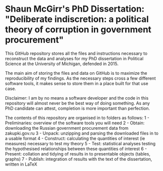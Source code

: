 # Shaun McGirr's PhD Dissertation: "Deliberate indiscretion: a political theory of corruption in government procurement"

This GitHub repository stores all the files and instructions necessary to reconstruct the data and analyses for my PhD dissertation in Political Science at the University of Michigan, defended in 2015.

The main aim of storing the files and data on GitHub is to maximize the reproducibility of my findings. As the necessary steps cross a few different software tools, it makes sense to store them in a place built for that use case.

Disclaimer: I am by no means a software developer and the code in this repository will almost never be the best way of doing something. As any PhD candidate can attest, completion is more important than perfection.

The contents of this repository are organised in to folders as follows:
1 - Preliminaries: overview of the software tools you will need
2 - Obtain: downloading the Russian government procurement data from zakupki.gov.ru
3 - Unpack: unzipping and parsing the downloaded files in to a usable format
4 - Construct: calculating the quantities of interest (ie measures) necessary to test my theory
5 - Test: statistical analyses testing the hypothesised relationships between these quantities of interest
6 - Present: collation and tidying of results in to presentable objects (tables, graphs)
7 - Publish: integration of results with the text of the dissertation, written in LaTeX
